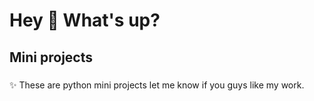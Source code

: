 <h1 align="left">Hey 👋 What's up?</h1>

###

<h2 align="left">Mini projects</h2>

###

<p align="left">✨ These are python mini projects let me know if you guys like my work.</p>

###
